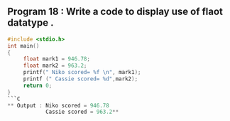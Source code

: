 ## Program 18 : Write a code to display  use of flaot  datatype .
```C
#include <stdio.h>
int main()
{
     float mark1 = 946.78;
     float mark2 = 963.2;
     printf(" Niko scored= %f \n", mark1);
     printf (" Cassie scored= %d",mark2);
     return 0;
}
```C
** Output : Niko scored = 946.78
            Cassie scored = 963.2**
